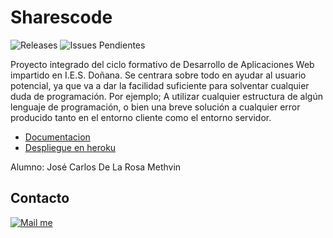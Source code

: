 # Sharescode
![Releases][badge_releases] ![Issues Pendientes][badge_Issues]

Proyecto integrado del ciclo formativo de Desarrollo de Aplicaciones Web impartido en I.E.S. Doñana.
Se centrara sobre todo en ayudar al usuario potencial, ya que va a dar la facilidad suficiente para solventar cualquier duda de programación. Por ejemplo; A utilizar cualquier estructura de algún lenguaje de programación, o bien una breve solución a cualquier error producido tanto en el entorno cliente como el entorno servidor.

* [Documentacion](https://joseckk.github.io/sharescode)
* [Despliegue en heroku](https://sharexcode.herokuapp.com)

Alumno: José Carlos De La Rosa Methvin

[badge_releases]: https://img.shields.io/github/v/release/joseckk/sharescode
[badge_Issues]: https://img.shields.io/github/issues/joseckk/sharescode

[gmail_logo]: https://user-images.githubusercontent.com/6497827/62424751-c1b85480-b6f0-11e9-97de-096c0a980829.png
[telegram_logo]: https://user-images.githubusercontent.com/6497827/57844175-2ac4b600-77ed-11e9-8488-f2d45efa7497.png
[gmail]: mailto:josemethvin@gmail.com?subject=Leyendo%20#Ecofriendly&body=Hi

## Contacto
[![Mail me][gmail_logo]][gmail]